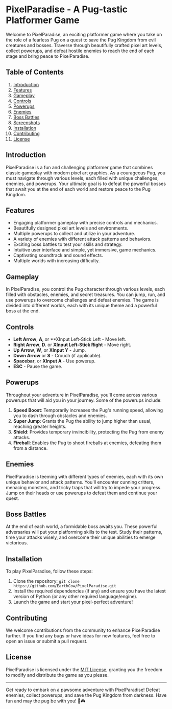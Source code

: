 # PixelParadise - A Pug-tastic Platformer Game

Welcome to PixelParadise, an exciting platformer game where you take on the role of a fearless Pug on a quest to save the Pug Kingdom from evil creatures and bosses. Traverse through beautifully crafted pixel art levels, collect powerups, and defeat hostile enemies to reach the end of each stage and bring peace to PixelParadise.

## Table of Contents

1. [Introduction](#introduction)
2. [Features](#features)
3. [Gameplay](#gameplay)
4. [Controls](#controls)
5. [Powerups](#powerups)
6. [Enemies](#enemies)
7. [Boss Battles](#boss-battles)
8. [Screenshots](#screenshots)
9. [Installation](#installation)
10. [Contributing](#contributing)
11. [License](#license)

## Introduction

PixelParadise is a fun and challenging platformer game that combines classic gameplay with modern pixel art graphics. As a courageous Pug, you must navigate through various levels, each filled with unique challenges, enemies, and powerups. Your ultimate goal is to defeat the powerful bosses that await you at the end of each world and restore peace to the Pug Kingdom.

## Features

- Engaging platformer gameplay with precise controls and mechanics.
- Beautifully designed pixel art levels and environments.
- Multiple powerups to collect and utilize in your adventure.
- A variety of enemies with different attack patterns and behaviors.
- Exciting boss battles to test your skills and strategy.
- Intuitive user interface and simple, yet immersive, game mechanics.
- Captivating soundtrack and sound effects.
- Multiple worlds with increasing difficulty.

## Gameplay

In PixelParadise, you control the Pug character through various levels, each filled with obstacles, enemies, and secret treasures. You can jump, run, and use powerups to overcome challenges and defeat enemies. The game is divided into different worlds, each with its unique theme and a powerful boss at the end.

## Controls

- **Left Arrow**, **A**, or **XInput Left-Stick Left - Move left.
- **Right Arrow**, **D**. or **XInput Left-Stick Right** - Move right.
- **Up Arrow**, **W**, or **XInput Y** - Jump.
- **Down Arrow** or **S** - Crouch (if applicable).
- **Spacebar**, or **XInput A** - Use powerup.
- **ESC** - Pause the game.

## Powerups

Throughout your adventure in PixelParadise, you'll come across various powerups that will aid you in your journey. Some of the powerups include:

1. **Speed Boost**: Temporarily increases the Pug's running speed, allowing you to dash through obstacles and enemies.
2. **Super Jump**: Grants the Pug the ability to jump higher than usual, reaching greater heights.
3. **Shield**: Provides temporary invincibility, protecting the Pug from enemy attacks.
4. **Fireball**: Enables the Pug to shoot fireballs at enemies, defeating them from a distance.

## Enemies

PixelParadise is teeming with different types of enemies, each with its own unique behavior and attack patterns. You'll encounter cunning critters, menacing monsters, and tricky traps that will try to impede your progress. Jump on their heads or use powerups to defeat them and continue your quest.

## Boss Battles

At the end of each world, a formidable boss awaits you. These powerful adversaries will put your platforming skills to the test. Study their patterns, time your attacks wisely, and overcome their unique abilities to emerge victorious.

## Installation

To play PixelParadise, follow these steps:

1. Clone the repository: `git clone https://github.com/EarthCow/PixelParadise.git`
2. Install the required dependencies (if any) and ensure you have the latest version of Python (or any other required language/engine).
3. Launch the game and start your pixel-perfect adventure!

## Contributing

We welcome contributions from the community to enhance PixelParadise further. If you find any bugs or have ideas for new features, feel free to open an issue or submit a pull request.

## License

PixelParadise is licensed under the [MIT License](LICENSE), granting you the freedom to modify and distribute the game as you please.

---

Get ready to embark on a pawsome adventure with PixelParadise! Defeat enemies, collect powerups, and save the Pug Kingdom from darkness. Have fun and may the pug be with you! 🐾🎮
